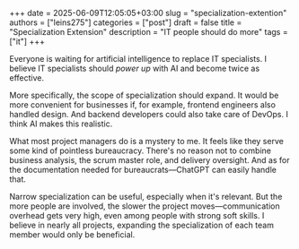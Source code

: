 +++ 
date        = 2025-06-09T12:05:05+03:00
slug        = "specialization-extention"
authors     = ["leins275"]
categories  = ["post"]
draft       = false
title       = "Specialization Extension"
description = "IT people should do more"
tags        = ["it"]
+++

Everyone is waiting for artificial intelligence to replace IT specialists. I believe IT specialists should *power up* with AI and become twice as effective.

More specifically, the scope of specialization should expand. It would be more convenient for businesses if, for example, frontend engineers also handled design. And backend developers could also take care of DevOps. I think AI makes this realistic.

What most project managers do is a mystery to me. It feels like they serve some kind of pointless bureaucracy. There's no reason not to combine business analysis, the scrum master role, and delivery oversight. And as for the documentation needed for bureaucrats—ChatGPT can easily handle that.

Narrow specialization can be useful, especially when it's relevant. But the more people are involved, the slower the project moves—communication overhead gets very high, even among people with strong soft skills. I believe in nearly all projects, expanding the specialization of each team member would only be beneficial.
